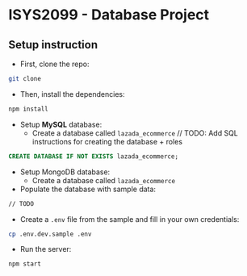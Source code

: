 # ISYS2099 - Database Project

## Setup instruction
- First, clone the repo:
```bash
git clone
```
- Then, install the dependencies:
```bash
npm install
```
- Setup **MySQL** database:
  - Create a database called `lazada_ecommerce`
// TODO: Add SQL instructions for creating the database + roles
```SQL
CREATE DATABASE IF NOT EXISTS lazada_ecommerce;
```
- Setup MongoDB database:
  - Create a database called `lazada_ecommerce`
- Populate the database with sample data:
```bash
// TODO
````
- Create a `.env` file from the sample and fill in your own credentials:
```bash
cp .env.dev.sample .env
```
- Run the server:
```bash
npm start
```